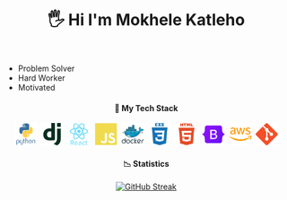 <div align="center">
 <h1>🖐 Hi I'm Mokhele Katleho</h1>
</div>

<br>

- Problem Solver
- Hard Worker
- Motivated

<div align="center"> <h4> 🔭 My Tech Stack</h4> </div>
<div align="center"> 
<img src="https://github.com/devicons/devicon/blob/master/icons/python/python-original-wordmark.svg" title="Java" alt="Java" width="40" height="40"/>&nbsp; 
<img src="https://github.com/devicons/devicon/blob/master/icons/django/django-plain.svg" title="React" alt="React" width="40" height="40"/>&nbsp; 
<img src="https://github.com/devicons/devicon/blob/master/icons/react/react-original-wordmark.svg" title="Spring" alt="Spring" width="40" height="40"/>&nbsp; 
<img src="https://github.com/devicons/devicon/blob/master/icons/javascript/javascript-plain.svg" title="Material UI" alt="Material UI" width="40" height="40"/>&nbsp; 
<img src="https://github.com/devicons/devicon/blob/master/icons/docker/docker-original-wordmark.svg" title="Flutter" alt="Flutter" width="40" height="40"/>&nbsp; 
<img src="https://github.com/devicons/devicon/blob/master/icons/css3/css3-plain-wordmark.svg" title="CSS3" alt="CSS" width="40" height="40"/>&nbsp; 
<img src="https://github.com/devicons/devicon/blob/master/icons/html5/html5-plain-wordmark.svg" title="HTML5" alt="HTML" width="40" height="40"/>&nbsp; 
<img src="https://github.com/devicons/devicon/blob/master/icons/bootstrap/bootstrap-original.svg" title="Gatsby" alt="Gatsby" width="40" height="40"/>&nbsp; 
<img src="https://github.com/devicons/devicon/blob/master/icons/amazonwebservices/amazonwebservices-plain-wordmark.svg" title="AWS" alt="AWS" width="40" height="40"/>&nbsp;
<img src="https://github.com/devicons/devicon/blob/master/icons/git/git-original.svg" title="Git" **alt="Git" width="40" height="40"/> </div>
<div align="center"> <h4>📉 Statistics </h4> </div>

<div align="center">

[![GitHub Streak](http://github-readme-streak-stats.herokuapp.com?user=mokhelek&theme=dark&background=000000)](https://git.io/streak-stats)

</div>

